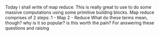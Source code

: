 Today i shall write of map reduce.
This is really great to use to do some massive computations using some primitive building blocks.
Map reduce comprises of 2 steps:
  1  - Map 
  2  - Reduce
What do these terms mean, though? why is it so popular? is this worth the pain? For answering these questions and raising 
<!--stackedit_data:
eyJoaXN0b3J5IjpbNzE0MzI1NTM4LC0xNzQyNjA5MjI5LC0xMj
QyOTkwMTY2XX0=
-->